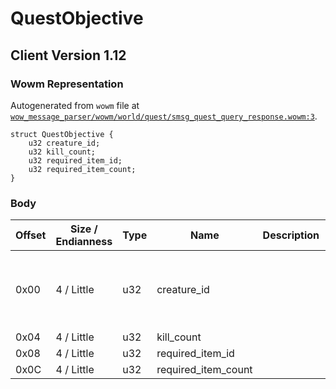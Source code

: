 # QuestObjective

## Client Version 1.12

### Wowm Representation

Autogenerated from `wowm` file at [`wow_message_parser/wowm/world/quest/smsg_quest_query_response.wowm:3`](https://github.com/gtker/wow_messages/tree/main/wow_message_parser/wowm/world/quest/smsg_quest_query_response.wowm#L3).
```rust,ignore
struct QuestObjective {
    u32 creature_id;
    u32 kill_count;
    u32 required_item_id;
    u32 required_item_count;
}
```
### Body

| Offset | Size / Endianness | Type | Name | Description | Comment |
| ------ | ----------------- | ---- | ---- | ----------- | ------- |
| 0x00 | 4 / Little | u32 | creature_id |  | cmangos: client expected gameobject template id in form (id|0x80000000) |
| 0x04 | 4 / Little | u32 | kill_count |  |  |
| 0x08 | 4 / Little | u32 | required_item_id |  |  |
| 0x0C | 4 / Little | u32 | required_item_count |  |  |

